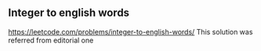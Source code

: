 ## Integer to english words
https://leetcode.com/problems/integer-to-english-words/
This solution was referred from editorial one
